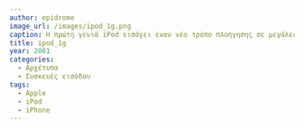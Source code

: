 ```yaml
---
author: epidrome
image_url: /images/ipod_1g.png
caption: Η πρώτη γενιά iPod εισάγει έναν νέο τρόπο πλοήγησης σε μεγάλες λίστες (μενού) αρχείων μουσικής, τον περιστρεφόμενο τροχό. Ταυτόχρονα, λειτούργησε ως δούρειος ίππος για την σταδιακή εισαγωγή και εξοικείωση των χρηστών με κινητές συσκευές διάδρασης που συνδέονται με τον προσωπικό υπολογιστή.
title: ipod_1g
year: 2001
categories:
  - Αρχέτυπα 
  - Συσκευές εισόδου
tags:
  - Apple
  - iPod
  - iPhone
---
```

